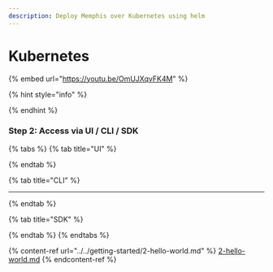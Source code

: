 ```yaml
---
description: Deploy Memphis over Kubernetes using helm
---
```


# Kubernetes

{% embed url="https://youtu.be/OmUJXqvFK4M" %}

{% hint style="info" %}

{% endhint %}

### Step 2: Access via UI / CLI / SDK

{% tabs %}
{% tab title="UI" %}

{% endtab %}

{% tab title="CLI" %}
****
{% endtab %}

{% tab title="SDK" %}

{% endtab %}
{% endtabs %}

{% content-ref url="../../getting-started/2-hello-world.md" %}
[2-hello-world.md](../../getting-started/2-hello-world.md)
{% endcontent-ref %}
